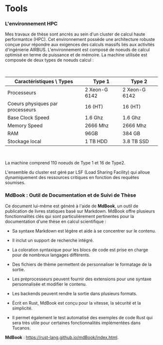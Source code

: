 # Tools

### L'environnement HPC

Mes travaux de thèse sont ancrés au sein d'un cluster de calcul haute performantce (HPC). Cet environnement possède une architecture robuste conçue pour répondre aux exigences des calculs massifs liés aux activités d'ingénierie AIRBUS. L'environnement est composé de noeuds de calcul optimisé en terme de puissance et de mémoire.
La machine utilisée est composée de deux types de noeuds calcul : 

<br>

| Caractéristiques \ Types | Type 1  | Type 2    |
|---------|---------|---------|
| Processeurs    | 2 Xeon-G 6142    |  2 Xeon-G 6142       |
| Coeurs physiques par processeurs| 16 (HT) |16 (HT)|
|Base Clock Speed | 1.6 Ghz | 1.6 Ghz|
|Memory Speed |2666 Mhz|2666 Mhz|
|RAM| 96GB| 384 GB |
|Stockage local | 1 TB HDD | 3.8 TB SSD|

<br>

La machine comprend 110 noeuds de Type 1 et 16 de Type2.

L'ensemble du cluster est géré par LSF (Load Sharing Facility) qui alloue dynamiquement des ressources critiques en fonction des requêtes soumises.


### MdBook : Outil de Documentation et de Suivi de Thèse

Ce document lui-même est généré à l'aide de **MdBook**, un outil de publication de livres statiques basé sur Markdown.
MdBook offre plusieurs fonctionnalités clés qui sont particulièrement pertinentes pour la documentation d'une thèse en calcul scientifique :

* Sa syntaxe Markdown est légère et aide à se concentrer sur le contenu.

* Il inclut un support de recherche intégré.

* La coloration syntaxique pour les blocs de code est prise en charge pour de nombreux langages différents.

* Des fichiers de thème permettent de personnaliser le formatage de la sortie.

* Les préprocesseurs peuvent fournir des extensions pour une syntaxe personnalisée et modifier le contenu.

* Les backends peuvent rendre la sortie dans plusieurs formats.

* Écrit en Rust, MdBook est conçu pour la vitesse, la sécurité et la simplicité.

* Il permet également le test automatisé des exemples de code Rust qui sera très utile pour certaines fonctionnalités implémentées dans Tucanos.

**MdBook** : <https://rust-lang.github.io/mdBook/index.html>.